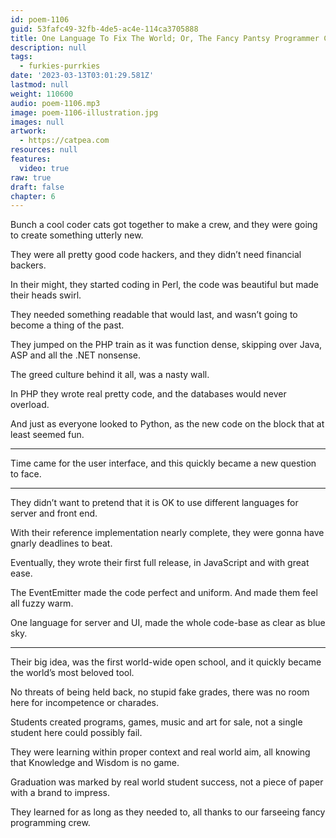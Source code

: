 ```yaml
---
id: poem-1106
guid: 53fafc49-32fb-4de5-ac4e-114ca3705888
title: One Language To Fix The World; Or, The Fancy Pantsy Programmer Cats
description: null
tags:
  - furkies-purrkies
date: '2023-03-13T03:01:29.581Z'
lastmod: null
weight: 110600
audio: poem-1106.mp3
image: poem-1106-illustration.jpg
images: null
artwork:
  - https://catpea.com
resources: null
features:
  video: true
raw: true
draft: false
chapter: 6
---
```


Bunch a cool coder cats got together to make a crew,
and they were going to create something utterly new.

They were all pretty good code hackers,
and they didn’t need financial backers.

In their might, they started coding in Perl,
the code was beautiful but made their heads swirl.

They needed something readable that would last,
and wasn’t going to become a thing of the past.

They jumped on the PHP train as it was function dense,
skipping over Java, ASP and all the .NET nonsense.

The greed culture behind it all,
was a nasty wall.

In PHP they wrote real pretty code,
and the databases would never overload.

And just as everyone looked to Python,
as the new code on the block that at least seemed fun.

---

Time came for the user interface,
and this quickly became a new question to face.

---

They didn’t want to pretend
that it is OK to use different languages for server and front end.

With their reference implementation nearly complete,
they were gonna have gnarly deadlines to beat.

Eventually, they wrote their first full release,
in JavaScript and with great ease.

The EventEmitter made the code perfect and uniform.
And made them feel all fuzzy warm.

One language for server and UI,
made the whole code-base as clear as blue sky.

---

Their big idea, was the first world-wide open school,
and it quickly became the world’s most beloved tool.

No threats of being held back, no stupid fake grades,
there was no room here for incompetence or charades.

Students created programs, games, music and art for sale,
not a single student here could possibly fail.

They were learning within proper context and real world aim,
all knowing that Knowledge and Wisdom is no game.

Graduation was marked by real world student success,
not a piece of paper with a brand to impress.

They learned for as long as they needed to,
all thanks to our farseeing fancy programming crew.
